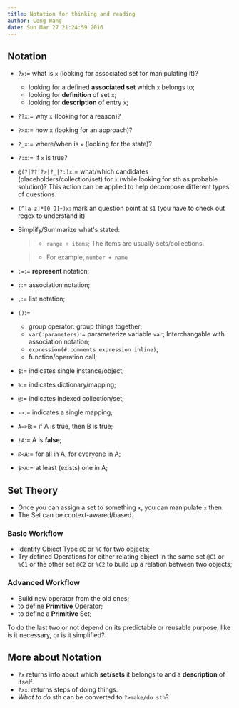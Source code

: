 ```yaml
---
title: Notation for thinking and reading
author: Cong Wang
date: Sun Mar 27 21:24:59 2016
---
```


## Notation

* `?x`:= what is `x` (looking for associated set for manipulating it)?
	* looking for a defined **associated set** which `x` belongs to;
	* looking for **definition** of set `x`;
	* looking for **description** of entry `x`; 
* `??x`:= why `x` (looking for a reason)? 
* `?>x`:= how `x` (looking for an approach)?
* `?_x`:= where/when is `x` (looking for the state)?
* `?:x`:= if `x` is true? 
* `@(?|??|?>|?_|?:)x`:= what/which candidates (placeholders/collection/set) for
  `x` (while looking for sth as probable solution)? This action can be applied to
  help decompose different types of questions.  
* `(^[a-z]*[0-9]+)x`: mark an question point at `$1` (you have to check out regex to
  understand it) 
* Simplify/Summarize what's stated:

	> * `range + items`; The items are usually sets/collections.

	> * For example, `number + name`

* `:=`:= **represent** notation;
* `:`:= association notation;
* `,`:= list notation;
* `()`:=
	* group operator: group things together;
	* `var(:parameters)`:= parameterize variable `var`; Interchangable with `:`
	  association notation;
	* `expression(#:comments expression inline)`;
	* function/operation call;
* `$`:= indicates single instance/object;
* `%`:= indicates dictionary/mapping;
* `@`:= indicates indexed collection/set;
* `->`:= indicates a single mapping;
* `A=>B`:= if A is true, then B is true;
* `!A`:= A is **false**;
* `@<A`:= for all in A, for everyone in A; 
* `$>A`:= at least (exists) one in A;

## Set Theory

* Once you can assign a set to something `x`, you can manipulate `x` then. 
* The Set can be context-awared/based.

### Basic Workflow

* Identify Object Type `@C` or `%C` for two objects;
* Try defined Operations for either relating object in the same set `@C1` or `%C1`
  or the other set `@C2` or `%C2` to build up a relation between two objects;

### Advanced Workflow

* Build new operator from the old ones;
* to define **Primitive** Operator;
* to define a **Primitive** Set;

To do the last two or not depend on its predictable or reusable purpose, like is it
necessary, or is it simplified?

## More about Notation

* `?x` returns info about which **set/sets** it belongs to and a **description** of
  itself.
* `?>x`: returns steps of doing things.
* *What to do* sth can be converted to `?>make/do sth`?
